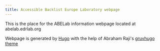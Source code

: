 ```yaml
---
title: Accessible Backlist Europe Laboratory webpage
---
```


This is the place for the ABELab information webpage located at abelab.edrlab.org

Webpage is generated by [Hugo](https://gohugo.io/) with the help of Abraham Raji's [gruvhugo theme](gitlab.com/avron/gruvhugo )
